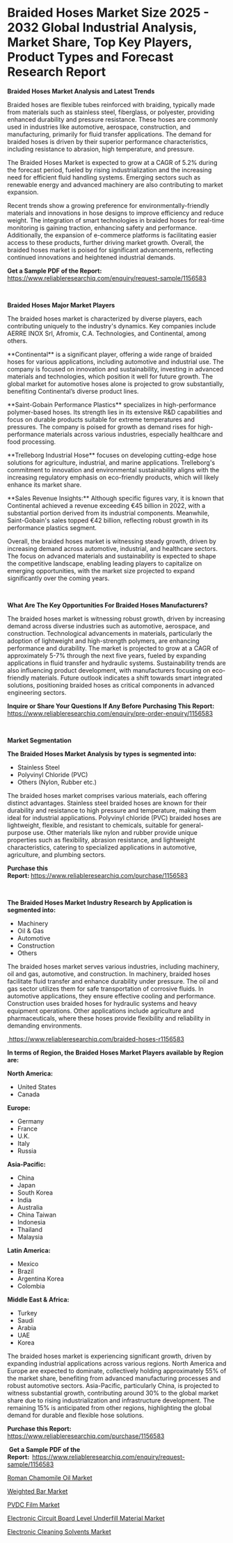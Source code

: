 <p><h1>Braided Hoses Market Size 2025 - 2032 Global Industrial Analysis, Market Share, Top Key Players, Product Types and Forecast Research Report</h1></p><p><strong>Braided Hoses Market Analysis and Latest Trends</strong></p>
<p><p>Braided hoses are flexible tubes reinforced with braiding, typically made from materials such as stainless steel, fiberglass, or polyester, providing enhanced durability and pressure resistance. These hoses are commonly used in industries like automotive, aerospace, construction, and manufacturing, primarily for fluid transfer applications. The demand for braided hoses is driven by their superior performance characteristics, including resistance to abrasion, high temperature, and pressure.</p><p>The Braided Hoses Market is expected to grow at a CAGR of 5.2% during the forecast period, fueled by rising industrialization and the increasing need for efficient fluid handling systems. Emerging sectors such as renewable energy and advanced machinery are also contributing to market expansion. </p><p>Recent trends show a growing preference for environmentally-friendly materials and innovations in hose designs to improve efficiency and reduce weight. The integration of smart technologies in braided hoses for real-time monitoring is gaining traction, enhancing safety and performance. Additionally, the expansion of e-commerce platforms is facilitating easier access to these products, further driving market growth. Overall, the braided hoses market is poised for significant advancements, reflecting continued innovations and heightened industrial demands.</p></p>
<p><strong>Get a Sample PDF of the Report:&nbsp;</strong> <a href="https://www.reliableresearchiq.com/enquiry/request-sample/1156583?utm_campaign=2139&utm_medium=2&utm_source=Github&utm_content=ia&utm_term=30012025&utm_id=braided-hoses">https://www.reliableresearchiq.com/enquiry/request-sample/1156583</a></p>
<p>&nbsp;</p>
<p><strong>Braided Hoses Major Market Players</strong></p>
<p><p>The braided hoses market is characterized by diverse players, each contributing uniquely to the industry's dynamics. Key companies include AERRE INOX Srl, Afromix, C.A. Technologies, and Continental, among others. </p><p>**Continental** is a significant player, offering a wide range of braided hoses for various applications, including automotive and industrial use. The company is focused on innovation and sustainability, investing in advanced materials and technologies, which position it well for future growth. The global market for automotive hoses alone is projected to grow substantially, benefiting Continental’s diverse product lines.</p><p>**Saint-Gobain Performance Plastics** specializes in high-performance polymer-based hoses. Its strength lies in its extensive R&D capabilities and focus on durable products suitable for extreme temperatures and pressures. The company is poised for growth as demand rises for high-performance materials across various industries, especially healthcare and food processing.</p><p>**Trelleborg Industrial Hose** focuses on developing cutting-edge hose solutions for agriculture, industrial, and marine applications. Trelleborg's commitment to innovation and environmental sustainability aligns with the increasing regulatory emphasis on eco-friendly products, which will likely enhance its market share.</p><p>**Sales Revenue Insights:** Although specific figures vary, it is known that Continental achieved a revenue exceeding €45 billion in 2022, with a substantial portion derived from its industrial components. Meanwhile, Saint-Gobain's sales topped €42 billion, reflecting robust growth in its performance plastics segment.</p><p>Overall, the braided hoses market is witnessing steady growth, driven by increasing demand across automotive, industrial, and healthcare sectors. The focus on advanced materials and sustainability is expected to shape the competitive landscape, enabling leading players to capitalize on emerging opportunities, with the market size projected to expand significantly over the coming years.</p></p>
<p>&nbsp;</p>
<p><strong>What Are The Key Opportunities For Braided Hoses Manufacturers?</strong></p>
<p><p>The braided hoses market is witnessing robust growth, driven by increasing demand across diverse industries such as automotive, aerospace, and construction. Technological advancements in materials, particularly the adoption of lightweight and high-strength polymers, are enhancing performance and durability. The market is projected to grow at a CAGR of approximately 5-7% through the next five years, fueled by expanding applications in fluid transfer and hydraulic systems. Sustainability trends are also influencing product development, with manufacturers focusing on eco-friendly materials. Future outlook indicates a shift towards smart integrated solutions, positioning braided hoses as critical components in advanced engineering sectors.</p></p>
<p><strong>Inquire or Share Your Questions If Any Before Purchasing This Report:</strong> <a href="https://www.reliableresearchiq.com/enquiry/pre-order-enquiry/1156583?utm_campaign=2139&utm_medium=2&utm_source=Github&utm_content=ia&utm_term=30012025&utm_id=braided-hoses">https://www.reliableresearchiq.com/enquiry/pre-order-enquiry/1156583</a></p>
<p>&nbsp;</p>
<p><strong>Market Segmentation</strong></p>
<p><strong>The Braided Hoses Market Analysis by types is segmented into:</strong></p>
<p><ul><li>Stainless Steel</li><li>Polyvinyl Chloride (PVC)</li><li>Others (Nylon, Rubber etc.)</li></ul></p>
<p><p>The braided hoses market comprises various materials, each offering distinct advantages. Stainless steel braided hoses are known for their durability and resistance to high pressure and temperature, making them ideal for industrial applications. Polyvinyl chloride (PVC) braided hoses are lightweight, flexible, and resistant to chemicals, suitable for general-purpose use. Other materials like nylon and rubber provide unique properties such as flexibility, abrasion resistance, and lightweight characteristics, catering to specialized applications in automotive, agriculture, and plumbing sectors.</p></p>
<p><strong>Purchase this Report:&nbsp;</strong><a href="https://www.reliableresearchiq.com/purchase/1156583?utm_campaign=2139&utm_medium=2&utm_source=Github&utm_content=ia&utm_term=30012025&utm_id=braided-hoses">https://www.reliableresearchiq.com/purchase/1156583</a></p>
<p>&nbsp;</p>
<p><strong>The Braided Hoses Market Industry Research by Application is segmented into:</strong></p>
<p><ul><li>Machinery</li><li>Oil & Gas</li><li>Automotive</li><li>Construction</li><li>Others</li></ul></p>
<p><p>The braided hoses market serves various industries, including machinery, oil and gas, automotive, and construction. In machinery, braided hoses facilitate fluid transfer and enhance durability under pressure. The oil and gas sector utilizes them for safe transportation of corrosive fluids. In automotive applications, they ensure effective cooling and performance. Construction uses braided hoses for hydraulic systems and heavy equipment operations. Other applications include agriculture and pharmaceuticals, where these hoses provide flexibility and reliability in demanding environments.</p></p>
<p><a href="https://www.reliableresearchiq.com/braided-hoses-r1156583?utm_campaign=2139&utm_medium=2&utm_source=Github&utm_content=ia&utm_term=30012025&utm_id=braided-hoses">&nbsp;https://www.reliableresearchiq.com/braided-hoses-r1156583</a></p>
<p><strong>In terms of Region, the Braided Hoses Market Players available by Region are:</strong></p>
<p>
    <p> <strong> North America: </strong>
        <ul>
            <li>United States</li>
            <li>Canada</li>
        </ul>
        </p> 
    <p> <strong> Europe: </strong>
        <ul>
            <li>Germany</li>
            <li>France</li>
            <li>U.K.</li>
            <li>Italy</li>
            <li>Russia</li>
        </ul>
        </p> 
    <p> <strong> Asia-Pacific: </strong>
        <ul>
            <li>China</li>
            <li>Japan</li>
            <li>South Korea</li>
            <li>India</li>
            <li>Australia</li>
            <li>China Taiwan</li>
            <li>Indonesia</li>
            <li>Thailand</li>
            <li>Malaysia</li>
        </ul>
        </p> 
    <p> <strong> Latin America: </strong>
        <ul>
            <li>Mexico</li>
            <li>Brazil</li>
            <li>Argentina Korea</li>
            <li>Colombia</li>
        </ul>
        </p> 
    <p> <strong> Middle East & Africa: </strong>
        <ul>
            <li>Turkey</li>
            <li>Saudi</li>
            <li>Arabia</li>
            <li>UAE</li>
            <li>Korea</li>
        </ul>
    </p>
    </p>
<p><p>The braided hoses market is experiencing significant growth, driven by expanding industrial applications across various regions. North America and Europe are expected to dominate, collectively holding approximately 55% of the market share, benefiting from advanced manufacturing processes and robust automotive sectors. Asia-Pacific, particularly China, is projected to witness substantial growth, contributing around 30% to the global market share due to rising industrialization and infrastructure development. The remaining 15% is anticipated from other regions, highlighting the global demand for durable and flexible hose solutions.</p></p>
<p><strong>Purchase this Report: </strong><a href="https://www.reliableresearchiq.com/purchase/1156583?utm_campaign=2139&utm_medium=2&utm_source=Github&utm_content=ia&utm_term=30012025&utm_id=braided-hoses">https://www.reliableresearchiq.com/purchase/1156583</a></p>
<p>&nbsp;<strong>Get a Sample PDF of the Report:&nbsp;&nbsp;</strong><a href="https://www.reliableresearchiq.com/enquiry/request-sample/1156583?utm_campaign=2139&utm_medium=2&utm_source=Github&utm_content=ia&utm_term=30012025&utm_id=braided-hoses">https://www.reliableresearchiq.com/enquiry/request-sample/1156583</a></p>
<p><strong></strong></p>
<p><p><a href="https://github.com/paljuhubeyde/Market-Research-Report-List-1/blob/main/roman-chamomile-oil-market.md?utm_campaign=2139&utm_medium=2&utm_source=Github&utm_content=ia&utm_term=30012025&utm_id=braided-hoses">Roman Chamomile Oil Market</a></p><p><a href="https://github.com/miottaredlin79/Market-Research-Report-List-1/blob/main/weighted-bar-market.md?utm_campaign=2139&utm_medium=2&utm_source=Github&utm_content=ia&utm_term=30012025&utm_id=braided-hoses">Weighted Bar Market</a></p><p><a href="https://github.com/vilolakoreni/Market-Research-Report-List-1/blob/main/pvdc-film-market.md?utm_campaign=2139&utm_medium=2&utm_source=Github&utm_content=ia&utm_term=30012025&utm_id=braided-hoses">PVDC Film Market</a></p><p><a href="https://github.com/iwciasylvya/Market-Research-Report-List-1/blob/main/electronic-circuit-board-level-underfill-material-market.md?utm_campaign=2139&utm_medium=2&utm_source=Github&utm_content=ia&utm_term=30012025&utm_id=braided-hoses">Electronic Circuit Board Level Underfill Material Market</a></p><p><a href="https://github.com/buqjavesora/Market-Research-Report-List-1/blob/main/electronic-cleaning-solvents-market.md?utm_campaign=2139&utm_medium=2&utm_source=Github&utm_content=ia&utm_term=30012025&utm_id=braided-hoses">Electronic Cleaning Solvents Market</a></p></p>